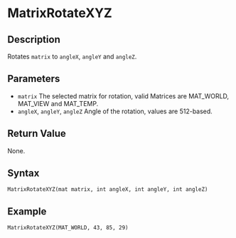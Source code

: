 # MatrixRotateXYZ

## Description
Rotates `matrix` to `angleX`, `angleY` and `angleZ`.

## Parameters
- `matrix`
The selected matrix for rotation, valid Matrices are MAT_WORLD, MAT_VIEW and MAT_TEMP.
- `angleX`, `angleY`, `angleZ`
Angle of the rotation, values are 512-based.

## Return Value
None.

## Syntax
```
MatrixRotateXYZ(mat matrix, int angleX, int angleY, int angleZ)
```

## Example
```
MatrixRotateXYZ(MAT_WORLD, 43, 85, 29)
```